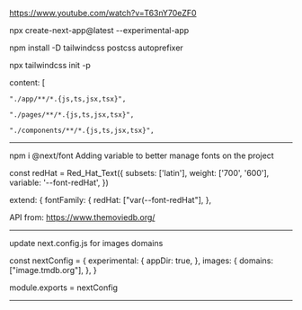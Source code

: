 https://www.youtube.com/watch?v=T63nY70eZF0

npx create-next-app@latest --experimental-app

npm install -D tailwindcss postcss autoprefixer

npx tailwindcss init -p

content: [

    "./app/**/*.{js,ts,jsx,tsx}",

    "./pages/**/*.{js,ts,jsx,tsx}",

    "./components/**/*.{js,ts,jsx,tsx}",

---

npm i @next/font
Adding variable to better manage fonts on the project

const redHat = Red_Hat_Text({
  subsets: ['latin'],
  weight: ['700', '600'],
  variable: '--font-redHat',
})

extend: {
      fontFamily: {
        redHat: ["var(--font-redHat"],
      },

API from:
https://www.themoviedb.org/

---

update next.config.js for images domains

const nextConfig = {
  experimental: {
    appDir: true,
  },
  images: {
    domains: ["image.tmdb.org"],
  },
}

module.exports = nextConfig

---